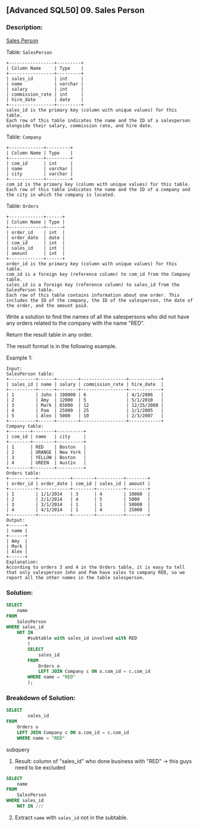 ## [Advanced SQL50] 09. Sales Person

### Description:
[Sales Person](https://leetcode.com/problems/sales-person/)

Table: `SalesPerson`

```
+-----------------+---------+
| Column Name     | Type    |
+-----------------+---------+
| sales_id        | int     |
| name            | varchar |
| salary          | int     |
| commission_rate | int     |
| hire_date       | date    |
+-----------------+---------+
sales_id is the primary key (column with unique values) for this table.
Each row of this table indicates the name and the ID of a salesperson alongside their salary, commission rate, and hire date.
```

Table: `Company`

```
+-------------+---------+
| Column Name | Type    |
+-------------+---------+
| com_id      | int     |
| name        | varchar |
| city        | varchar |
+-------------+---------+
com_id is the primary key (column with unique values) for this table.
Each row of this table indicates the name and the ID of a company and the city in which the company is located.
```

Table: `Orders`

```
+-------------+------+
| Column Name | Type |
+-------------+------+
| order_id    | int  |
| order_date  | date |
| com_id      | int  |
| sales_id    | int  |
| amount      | int  |
+-------------+------+
order_id is the primary key (column with unique values) for this table.
com_id is a foreign key (reference column) to com_id from the Company table.
sales_id is a foreign key (reference column) to sales_id from the SalesPerson table.
Each row of this table contains information about one order. This includes the ID of the company, the ID of the salesperson, the date of the order, and the amount paid.
```


Write a solution to find the names of all the salespersons who did not have any orders related to the company with the name "RED".

Return the result table in any order.

The result format is in the following example.

Example 1:

```
Input: 
SalesPerson table:
+----------+------+--------+-----------------+------------+
| sales_id | name | salary | commission_rate | hire_date  |
+----------+------+--------+-----------------+------------+
| 1        | John | 100000 | 6               | 4/1/2006   |
| 2        | Amy  | 12000  | 5               | 5/1/2010   |
| 3        | Mark | 65000  | 12              | 12/25/2008 |
| 4        | Pam  | 25000  | 25              | 1/1/2005   |
| 5        | Alex | 5000   | 10              | 2/3/2007   |
+----------+------+--------+-----------------+------------+
Company table:
+--------+--------+----------+
| com_id | name   | city     |
+--------+--------+----------+
| 1      | RED    | Boston   |
| 2      | ORANGE | New York |
| 3      | YELLOW | Boston   |
| 4      | GREEN  | Austin   |
+--------+--------+----------+
Orders table:
+----------+------------+--------+----------+--------+
| order_id | order_date | com_id | sales_id | amount |
+----------+------------+--------+----------+--------+
| 1        | 1/1/2014   | 3      | 4        | 10000  |
| 2        | 2/1/2014   | 4      | 5        | 5000   |
| 3        | 3/1/2014   | 1      | 1        | 50000  |
| 4        | 4/1/2014   | 1      | 4        | 25000  |
+----------+------------+--------+----------+--------+
Output: 
+------+
| name |
+------+
| Amy  |
| Mark |
| Alex |
+------+
Explanation: 
According to orders 3 and 4 in the Orders table, it is easy to tell that only salesperson John and Pam have sales to company RED, so we report all the other names in the table salesperson.
```

### Solution: 

```sql
SELECT 
    name
FROM 
    SalesPerson
WHERE sales_id 
    NOT IN
        #subtable with sales_id involved with RED  
        (
        SELECT 
            sales_id
        FROM
            Orders o 
            LEFT JOIN Company c ON o.com_id = c.com_id
        WHERE name = "RED"
        );
```

### Breakdown of Solution:

```sql
SELECT 
        sales_id
FROM
    Orders o 
    LEFT JOIN Company c ON o.com_id = c.com_id
    WHERE name = "RED"
```
subquery
1. Result: column of "sales_id" who done business with "RED" -> this guys need to be excluded

```sql
SELECT 
    name
FROM 
    SalesPerson
WHERE sales_id 
    NOT IN ///
```
2. Extract `name` with `sales_id` not in the subtable. 